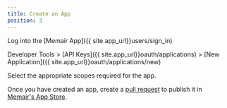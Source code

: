 ```yaml
---
title: Create an App
position: 3
---
```


Log into the [Memair App]({{ site.app_url}}users/sign_in)

Developer Tools > [API Keys]({{ site.app_url}}oauth/applications) > [New Application]({{ site.app_url}}oauth/applications/new)

Select the appropriate scopes required for the app.

Once you have created an app, create a [pull request](https://github.com/memair/apps/pulls) to publish it in [Memair's App Store](https://apps.memair.com).
